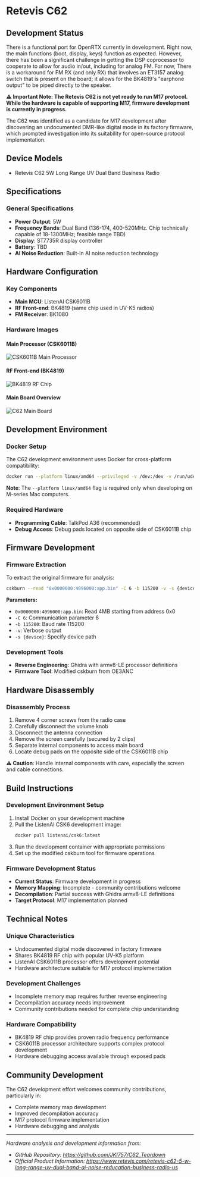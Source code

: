 # Retevis C62

## Development Status

There is a functional port for OpenRTX currently in development. Right now, the main functions (boot, display, keys) function as expected. However, there has been a significant challenge in getting the DSP coprocessor to cooperate to allow for audio in/out, including for analog FM. For now, There is a workaround for FM RX (and only RX) that involves an ET3157 analog switch that is present on the board; it allows for the BK4819's "earphone output" to be piped directly to the speaker.

**⚠️ Important Note: The Retevis C62 is not yet ready to run M17 protocol. While the hardware is capable of supporting M17, firmware development is currently in progress.**

The C62 was identified as a candidate for M17 development after discovering an undocumented DMR-like digital mode in its factory firmware, which prompted investigation into its suitability for open-source protocol implementation.

## Device Models
- Retevis C62 5W Long Range UV Dual Band Business Radio

## Specifications

### General Specifications
* **Power Output**: 5W
* **Frequency Bands**: Dual Band (136-174, 400-520MHz. Chip technically capable of 18-1300MHz; feasible range TBD)
* **Display**: ST7735R display controller
* **Battery**: TBD
* **AI Noise Reduction**: Built-in AI noise reduction technology

## Hardware Configuration

### Key Components
* **Main MCU**: ListenAI CSK6011B
* **RF Front-end**: BK4819 (same chip used in UV-K5 radios)
* **FM Receiver**: BK1080

### Hardware Images

#### Main Processor (CSK6011B)
![CSK6011B Main Processor](../_media/c62_csk6011b.jpeg)

#### RF Front-end (BK4819)
![BK4819 RF Chip](../_media/c62_bk4819.jpeg)

#### Main Board Overview
![C62 Main Board](../_media/c62_mainboard.jpeg)

## Development Environment

### Docker Setup
The C62 development environment uses Docker for cross-platform compatibility:

```bash
docker run --platform linux/amd64 --privileged -v /dev:/dev -v /run/udev:/run/udev -it listenai/csk6:latest
```

**Note**: The `--platform linux/amd64` flag is required only when developing on M-series Mac computers.

### Required Hardware
* **Programming Cable**: TalkPod A36 (recommended)
* **Debug Access**: Debug pads located on opposite side of CSK6011B chip

## Firmware Development

### Firmware Extraction
To extract the original firmware for analysis:

```bash
cskburn --read "0x0000000:4096000:app.bin" -C 6 -b 115200 -v -s {device}
```

**Parameters:**
- `0x0000000:4096000:app.bin`: Read 4MB starting from address 0x0
- `-C 6`: Communication parameter 6
- `-b 115200`: Baud rate 115200
- `-v`: Verbose output
- `-s {device}`: Specify device path

### Development Tools
* **Reverse Engineering**: Ghidra with armv8-LE processor definitions
* **Firmware Tool**: Modified cskburn from OE3ANC

## Hardware Disassembly

### Disassembly Process
1. Remove 4 corner screws from the radio case
2. Carefully disconnect the volume knob
3. Disconnect the antenna connection
4. Remove the screen carefully (secured by 2 clips)
5. Separate internal components to access main board
6. Locate debug pads on the opposite side of the CSK6011B chip

**⚠️ Caution**: Handle internal components with care, especially the screen and cable connections.

## Build Instructions

### Development Environment Setup
1. Install Docker on your development machine
2. Pull the ListenAI CSK6 development image:
   ```bash
   docker pull listenai/csk6:latest
   ```
3. Run the development container with appropriate permissions
4. Set up the modified cskburn tool for firmware operations

### Firmware Development Status
* **Current Status**: Firmware development in progress
* **Memory Mapping**: Incomplete - community contributions welcome
* **Decompilation**: Partial success with Ghidra armv8-LE definitions
* **Target Protocol**: M17 implementation planned

## Technical Notes

### Unique Characteristics
* Undocumented digital mode discovered in factory firmware
* Shares BK4819 RF chip with popular UV-K5 platform
* ListenAI CSK6011B processor offers development potential
* Hardware architecture suitable for M17 protocol implementation

### Development Challenges
* Incomplete memory map requires further reverse engineering
* Decompilation accuracy needs improvement
* Community contributions needed for complete chip understanding

### Hardware Compatibility
* BK4819 RF chip provides proven radio frequency performance
* CSK6011B processor architecture supports complex protocol development
* Hardware debugging access available through exposed pads

## Community Development

The C62 development effort welcomes community contributions, particularly in:
* Complete memory map development
* Improved decompilation accuracy
* M17 protocol firmware implementation
* Hardware debugging and analysis

---

*Hardware analysis and development information from:*
- *GitHub Repository: https://github.com/JKI757/C62_Teardown*
- *Official Product Information: https://www.retevis.com/retevis-c62-5-w-long-range-uv-dual-band-ai-noise-reducation-business-radio-us*
